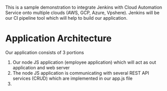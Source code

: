 This is a sample demonstration to integrate Jenkins with Cloud Automation Service onto multiple clouds (AWS, GCP, Azure, Vpshere). Jenkins will be our CI pipeline tool which will help to build our application. 

# Application Architecture #
Our application consists of 3 portions

1) Our node JS application (employee application) which will act as out application and web server
2) The node JS application is communicating with several REST API services (CRUD) which are implemented in our app.js file
3) 
